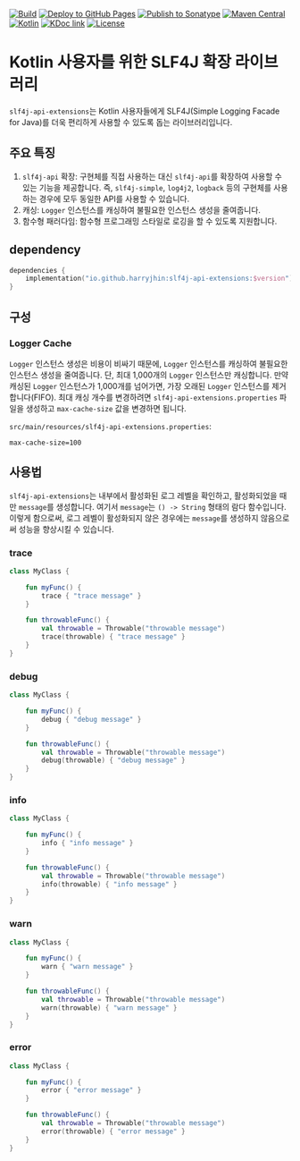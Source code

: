 [![Build](https://github.com/HarryJhin/slf4j-api-extensions/actions/workflows/build.yml/badge.svg)](https://github.com/HarryJhin/slf4j-api-extensions/actions/workflows/build.yml)
[![Deploy to GitHub Pages](https://github.com/HarryJhin/slf4j-api-extensions/actions/workflows/static.yml/badge.svg)](https://github.com/HarryJhin/slf4j-api-extensions/actions/workflows/static.yml)
[![Publish to Sonatype](https://github.com/HarryJhin/slf4j-api-extensions/actions/workflows/publish.yml/badge.svg)](https://github.com/HarryJhin/slf4j-api-extensions/actions/workflows/publish.yml)
[![Maven Central](https://img.shields.io/maven-central/v/io.github.harryjhin/slf4j-api-extensions.svg?label=Maven%20Central)](https://central.sonatype.com/artifact/io.github.harryjhin/slf4j-api-extensions)
[![Kotlin](https://img.shields.io/badge/kotlin-2.0.10-blue.svg?logo=kotlin)](http://kotlinlang.org)
[![KDoc link](https://img.shields.io/badge/API_reference-KDoc-blue)](https://harryjhin.github.io/slf4j-api-extensions/)
[![License](https://img.shields.io/github/license/HarryJhin/slf4j-api-extensions)](https://opensource.org/licenses/MIT)

# Kotlin 사용자를 위한 SLF4J 확장 라이브러리

`slf4j-api-extensions`는 Kotlin 사용자들에게 SLF4J(Simple Logging Facade for Java)를 더욱 편리하게 사용할 수 있도록 돕는 라이브러리입니다.

## 주요 특징

1. `slf4j-api` 확장: 구현체를 직접 사용하는 대신 `slf4j-api`를 확장하여 사용할 수 있는 기능을 제공합니다.
   즉, `slf4j-simple`, `log4j2`, `logback` 등의 구현체를 사용하는 경우에 모두 동일한 API를 사용할 수 있습니다.
2. 캐싱: `Logger` 인스턴스를 캐싱하여 불필요한 인스턴스 생성을 줄여줍니다.
3. 함수형 패러다임: 함수형 프로그래밍 스타일로 로깅을 할 수 있도록 지원합니다.

## dependency

```kotlin
dependencies {
    implementation("io.github.harryjhin:slf4j-api-extensions:$version")
}
```

## 구성

### Logger Cache

`Logger` 인스턴스 생성은 비용이 비싸기 때문에, `Logger` 인스턴스를 캐싱하여 불필요한 인스턴스 생성을 줄여줍니다.
단, 최대 1,000개의 `Logger` 인스턴스만 캐싱합니다.
만약 캐싱된 `Logger` 인스턴스가 1,000개를 넘어가면, 가장 오래된 `Logger` 인스턴스를 제거합니다(FIFO).
최대 캐싱 개수를 변경하려면 `slf4j-api-extensions.properties` 파일을 생성하고 `max-cache-size` 값을 변경하면 됩니다.

`src/main/resources/slf4j-api-extensions.properties`:

```properties
max-cache-size=100
```

## 사용법

`slf4j-api-extensions`는 내부에서 활성화된 로그 레벨을 확인하고, 활성화되었을 때만 `message`를 생성합니다.
여기서 `message`는 `() -> String` 형태의 람다 함수입니다.
이렇게 함으로써, 로그 레벨이 활성화되지 않은 경우에는 `message`를 생성하지 않음으로써 성능을 향상시킬 수 있습니다.

### trace

```kotlin
class MyClass {

    fun myFunc() {
        trace { "trace message" }
    }

    fun throwableFunc() {
        val throwable = Throwable("throwable message")
        trace(throwable) { "trace message" }
    }
}
```

### debug

```kotlin
class MyClass {

    fun myFunc() {
        debug { "debug message" }
    }

    fun throwableFunc() {
        val throwable = Throwable("throwable message")
        debug(throwable) { "debug message" }
    }
}
```

### info

```kotlin
class MyClass {

    fun myFunc() {
        info { "info message" }
    }

    fun throwableFunc() {
        val throwable = Throwable("throwable message")
        info(throwable) { "info message" }
    }
}
```

### warn

```kotlin
class MyClass {

    fun myFunc() {
        warn { "warn message" }
    }

    fun throwableFunc() {
        val throwable = Throwable("throwable message")
        warn(throwable) { "warn message" }
    }
}
```

### error

```kotlin
class MyClass {

    fun myFunc() {
        error { "error message" }
    }

    fun throwableFunc() {
        val throwable = Throwable("throwable message")
        error(throwable) { "error message" }
    }
}
```
